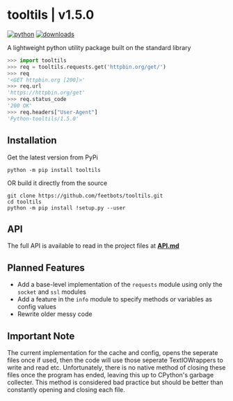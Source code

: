 # tooltils | v1.5.0

[![python](https://img.shields.io/pypi/pyversions/tooltils.svg)](https://pypi.org/project/tooltils/)
[![downloads](https://static.pepy.tech/personalized-badge/tooltils?period=total&units=international_system&left_color=grey&right_color=red&left_text=downloads)](https://pepy.tech/project/tooltils)

A lightweight python utility package built on the standard library

```py
>>> import tooltils
>>> req = tooltils.requests.get('httpbin.org/get/')
>>> req
'<GET httpbin.org [200]>'
>>> req.url
'https://httpbin.org/get'
>>> req.status_code
'200 OK'
>>> req.headers["User-Agent"]
'Python-tooltils/1.5.0'
```

## Installation

Get the latest version from PyPi

```console
python -m pip install tooltils
```

OR build it directly from the source

```console
git clone https://github.com/feetbots/tooltils.git
cd tooltils
python -m pip install !setup.py --user
```

## API

The full API is available to read in the project files at [**API.md**](API.md)

## Planned Features

- Add a base-level implementation of the `requests` module using only the `socket` and `ssl` modules
- Add a feature in the `info` module to specify methods or variables as config values
- Rewrite older messy code

## Important Note

The current implementation for the cache and config, opens the seperate files once if used, then the code will use those seperate TextIOWrappers to write and read etc. Unfortunately, there is no native method of closing these files once the program has ended, leaving this up to CPython's garbage collecter. This method is considered bad practice but should be better than constantly opening and closing each file.
